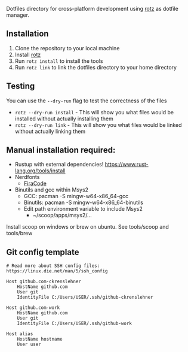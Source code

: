 Dotfiles directory for cross-platform development using [rotz](https://github.com/volllly/rotz) as dotfile manager.

## Installation

1. Clone the repository to your local machine
2. Install [rotz](https://github.com/volllly/rotz)
3. Run `rotz install` to install the tools
4. Run `rotz link` to link the dotfiles directory to your home directory

## Testing 

You can use the `--dry-run` flag to test the correctness of the files

- `rotz --dry-run install` - This will show you what files would be installed without actually installing them
- `rotz --dry-run link` - This will show you what files would be linked without actually linking them

## Manual installation required: 
- Rustup with external dependencies! https://www.rust-lang.org/tools/install
- Nerdfonts
  - [FiraCode](https://www.nerdfonts.com/font-downloads)
- Binutils and gcc within Msys2
  - GCC: pacman -S mingw-w64-x86_64-gcc
  - Binutils: pacman -S mingw-w64-x86_64-binutils
  - Edit path environment variable to include Msys2
    - ~/scoop/apps/msys2/...

Install scoop on windows or brew on ubuntu. See tools/scoop and tools/brew


## Git config template

```
# Read more about SSH config files: https://linux.die.net/man/5/ssh_config

Host github.com-ckrenslehner
    HostName github.com
    User git
    IdentityFile C:/Users/USER/.ssh/github-ckrenslehner

Host github.com-work
    HostName github.com
    User git
    IdentityFile C:/Users/USER/.ssh/github-work

Host alias
    HostName hostname
    User user
```